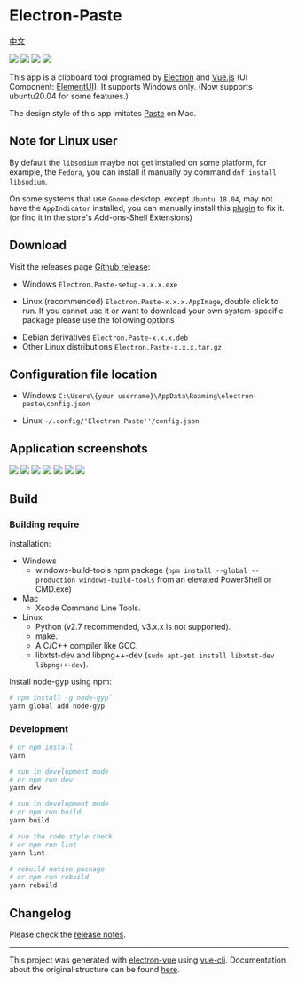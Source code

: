 # Electron-Paste

[中文](README-CN.md)

![](https://img.shields.io/github/languages/top/SheltonZhu/electron-paste.svg?style=flat)
![](https://img.shields.io/github/license/SheltonZhu/electron-paste)
![](https://img.shields.io/github/v/release/SheltonZhu/electron-paste)
![](https://img.shields.io/github/stars/SheltonZhu/electron-paste.svg?style=social)

This app is a clipboard tool programed by [Electron](https://www.electronjs.org/) and [Vue.js](https://vuejs.org/)
(UI Component: [ElementUI](https://element.eleme.cn/)). It supports Windows only.
(Now supports ubuntu20.04 for some features.)

The design style of this app imitates [Paste](https://pasteapp.io/) on Mac.

## Note for Linux user

By default the `libsodium` maybe not get installed on some platform, for example, the `Fedora`, you can install it manually by command `dnf install libsodium`.

On some systems that use `Gnome` desktop, except `Ubuntu 18.04`, may not have the `AppIndicator` installed, you can manually install this [plugin](https://extensions.gnome.org/extension/615/appindicator-support/) to fix it. (or find it in the store's Add-ons-Shell Extensions)

## Download

Visit the releases page [Github release](../../releases/latest):

- Windows `Electron.Paste-setup-x.x.x.exe`

[comment]: <> (- Mac `Electron.Paste-x.x.x.dmg`)
- Linux (recommended) `Electron.Paste-x.x.x.AppImage`, double click to run. If you cannot use it or want to download your own system-specific package please use the following options

[comment]: <> (- Arch or Arch-based distributions `Electron.Paste-x.x.x.pacman`)

[comment]: <> (- RedHat derivatives `Electron.Paste-x.x.x.rpm`)
- Debian derivatives `Electron.Paste-x.x.x.deb`
- Other Linux distributions `Electron.Paste-x.x.x.tar.gz`

## Configuration file location

- Windows `C:\Users\{your username}\AppData\Roaming\electron-paste\config.json`

[comment]: <> (- Mac `~/Library/Application Support/electron-paste/config.json`)
- Linux `~/.config/'Electron Paste''/config.json`

## Application screenshots

![](https://raw.githubusercontent.com/SheltonZhu/electron-paste/main/docs/assets/clipboard.png)
![](https://raw.githubusercontent.com/SheltonZhu/electron-paste/main/docs/assets/context_menu.png)
![](https://raw.githubusercontent.com/SheltonZhu/electron-paste/main/docs/assets/context_menu2.png)
![](https://raw.githubusercontent.com/SheltonZhu/electron-paste/main/docs/assets/personalise.png)
![](https://raw.githubusercontent.com/SheltonZhu/electron-paste/main/docs/assets/general.png)
![](https://raw.githubusercontent.com/SheltonZhu/electron-paste/main/docs/assets/shortcut.png)
![](https://raw.githubusercontent.com/SheltonZhu/electron-paste/main/docs/assets/rules.png)

## Build
### Building require
installation:
* Windows
  * windows-build-tools npm package (`npm install --global --production windows-build-tools` from an elevated PowerShell or CMD.exe)
* Mac
  * Xcode Command Line Tools.
* Linux
  * Python (v2.7 recommended, v3.x.x is not supported).
  * make.
  * A C/C++ compiler like GCC.
  * libxtst-dev and libpng++-dev (`sudo apt-get install libxtst-dev libpng++-dev`).

Install node-gyp using npm:
```bash
# npm install -g node-gyp`
yarn global add node-gyp
```

### Development
```bash
# or npm install
yarn

# run in development mode
# or npm run dev
yarn dev

# run in development mode
# or npm run build
yarn build

# run the code style check
# or npm run lint
yarn lint

# rebuild native package
# or npm run rebuild
yarn rebuild
```

## Changelog

Please check the [release notes](../../releases/latest).

---

This project was generated with [electron-vue](https://github.com/SimulatedGREG/electron-vue) using [vue-cli](https://github.com/vuejs/vue-cli). Documentation about the original structure can be found [here](https://simulatedgreg.gitbooks.io/electron-vue/content/index.html).
